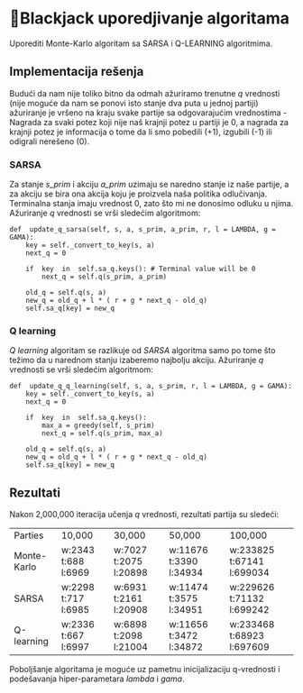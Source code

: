 # 🎲Blackjack uporedjivanje algoritama

Uporediti Monte-Karlo algoritam sa SARSA i Q-LEARNING algoritmima.

## Implementacija rešenja
Budući da nam nije toliko bitno da odmah ažuriramo trenutne *q* vrednosti (nije moguće da nam se ponovi isto stanje dva puta u jednoj partiji) ažuriranje je vršeno na kraju svake partije sa odgovarajućim vrednostima - Nagrada za svaki potez koji nije naš krajnji potez u partiji je 0, a nagrada za krajnji potez je informacija o tome da li smo pobedili (+1), izgubili (-1) ili odigrali nerešeno (0).

### SARSA

Za stanje *s_prim* i akciju *a_prim* uzimaju se naredno stanje iz naše partije, a za akciju se bira ona 	akcija koju je proizvela naša politika odlučivanja. Terminalna stanja imaju vrednost 0, zato što mi ne donosimo odluku u njima. 
Ažuriranje *q* vrednosti se vrši sledećim algoritmom:

	def  update_q_sarsa(self, s, a, s_prim, a_prim, r, l = LAMBDA, g = GAMA):
		key = self._convert_to_key(s, a)
		next_q = 0

		if  key  in  self.sa_q.keys(): # Terminal value will be 0
			next_q = self.q(s_prim, a_prim)

		old_q = self.q(s, a)
		new_q = old_q + l * ( r + g * next_q - old_q)
		self.sa_q[key] = new_q
	

### Q learning

*Q learning* algoritam se razlikuje od *SARSA* algoritma samo po tome što težimo da u narednom stanju izaberemo najbolju akciju. 
Ažuriranje *q* vrednosti se vrši sledećim algoritmom:

	def  update_q_q_learning(self, s, a, s_prim, r, l = LAMBDA, g = GAMA):
		key = self._convert_to_key(s, a)
		next_q = 0

		if  key  in  self.sa_q.keys():
			max_a = greedy(self, s_prim)
			next_q = self.q(s_prim, max_a)

		old_q = self.q(s, a)
		new_q = old_q + l * ( r + g * next_q - old_q)
		self.sa_q[key] = new_q

## Rezultati
Nakon 2,000,000 iteracija učenja *q* vrednosti, rezultati partija su sledeći:
<table>
<tr> 
<td>  Parties </td>
 <td> 10,000 </td> 
 <td> 30,000 </td> 
 <td> 50,000 </td> 
 <td> 100,000</td> 
 </tr>
<tr> 
<td> Monte-Karlo  </td>
<td> w:2343 t:688 l:6969 </td> 
<td> w:7027 t:2075 l:20898 </td> 
<td>  w:11676 t:3390 l:34934</td> 
<td> w:233825 t:67141 l:699034 </td> 
</tr>
<tr> 
<td> SARSA  </td>
<td> w:2298 t:717 l:6985</td> 
<td> w:6931 t:2161 l:20908</td> 
<td>w:11474 t:3575 l:34951 </td> 
<td> w:229626 t:71132 l:699242 </td> 
</tr>
<tr> 
<td> Q-learning </td>
<td> w:2336 t:667 l:6997</td> 
<td>w:6898  t:2098 l:21004</td> 
<td> w:11656  t:3472 l:34872</td> 
<td> w:233468 t:68923 l:697609</td> 
</tr>
</table>

Poboljšanje algoritama je moguće uz pametnu  inicijalizaciju q-vrednosti i podešavanja hiper-parametara *lambda* i *gama*.